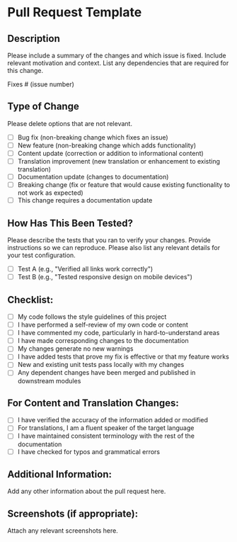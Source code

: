 # Pull Request Template

## Description

Please include a summary of the changes and which issue is fixed. Include relevant motivation and context. List any dependencies that are required for this change.

Fixes # (issue number)

## Type of Change

Please delete options that are not relevant.

- [ ] Bug fix (non-breaking change which fixes an issue)
- [ ] New feature (non-breaking change which adds functionality)
- [ ] Content update (correction or addition to informational content)
- [ ] Translation improvement (new translation or enhancement to existing translation)
- [ ] Documentation update (changes to documentation)
- [ ] Breaking change (fix or feature that would cause existing functionality to not work as expected)
- [ ] This change requires a documentation update

## How Has This Been Tested?

Please describe the tests that you ran to verify your changes. Provide instructions so we can reproduce. Please also list any relevant details for your test configuration.

- [ ] Test A (e.g., "Verified all links work correctly")
- [ ] Test B (e.g., "Tested responsive design on mobile devices")

## Checklist:

- [ ] My code follows the style guidelines of this project
- [ ] I have performed a self-review of my own code or content
- [ ] I have commented my code, particularly in hard-to-understand areas
- [ ] I have made corresponding changes to the documentation
- [ ] My changes generate no new warnings
- [ ] I have added tests that prove my fix is effective or that my feature works
- [ ] New and existing unit tests pass locally with my changes
- [ ] Any dependent changes have been merged and published in downstream modules

## For Content and Translation Changes:

- [ ] I have verified the accuracy of the information added or modified
- [ ] For translations, I am a fluent speaker of the target language
- [ ] I have maintained consistent terminology with the rest of the documentation
- [ ] I have checked for typos and grammatical errors

## Additional Information:

Add any other information about the pull request here.

## Screenshots (if appropriate):

Attach any relevant screenshots here.